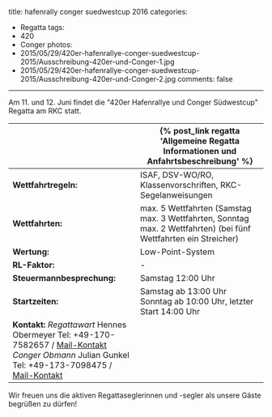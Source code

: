title: hafenrally conger suedwestcup 2016
categories:
- Regatta
tags:
- 420
- Conger
photos:
- 2015/05/29/420er-hafenrallye-conger-suedwestcup-2015/Ausschreibung-420er-und-Conger-1.jpg
- 2015/05/29/420er-hafenrallye-conger-suedwestcup-2015/Ausschreibung-420er-und-Conger-2.jpg
comments: false
---

Am 11. und 12. Juni findet die "420er Hafenrallye und Conger Südwestcup" Regatta am RKC statt.

<!-- more -->

| &nbsp; | {% post_link regatta 'Allgemeine Regatta Informationen und Anfahrtsbeschreibung' %} |
| - | - |
| **Wettfahrtregeln:** | ISAF, DSV-WO/RO, Klassenvorschriften, RKC-Segelanweisungen |
| **Wettfahrten:** | max. 5 Wettfahrten (Samstag max. 3 Wettfahrten, Sonntag max. 2 Wettfahrten) (bei fünf Wettfahrten ein Streicher) |
| **Wertung:** | Low-Point-System |
| **RL-Faktor:** | - |
| **Steuermannbesprechung:** | Samstag 12:00 Uhr |
| **Startzeiten:** | Samstag ab 13:00 Uhr Sonntag ab 10:00 Uhr, letzter Start 14:00 Uhr |
| **Kontakt:** _Regattawart_ Hennes Obermeyer Tel: +49-170-7582657 / [Mail-Kontakt](mailto:hennes.obermeyer@gmail.com) <br> _Conger Obmann_ Julian Gunkel Tel: +49-173-7098475 / [Mail-Kontakt](mailto:gunkeljul@aol.com) |

Wir freuen uns die aktiven Regattaseglerinnen und -segler als unsere Gäste begrüßen zu dürfen!

